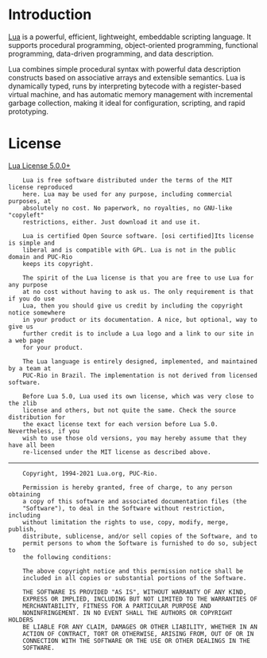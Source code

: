 # Introduction

[Lua](https://www.lua.org/) is a powerful, efficient, lightweight, embeddable scripting language. It
supports procedural programming, object-oriented programming, functional
programming, data-driven programming, and data description.

Lua combines simple procedural syntax with powerful data description constructs
based on associative arrays and extensible semantics. Lua is dynamically typed,
runs by interpreting bytecode with a register-based virtual machine, and has
automatic memory management with incremental garbage collection, making it
ideal for configuration, scripting, and rapid prototyping.

# License

[Lua License 5.0.0+](https://www.lua.org/license.html)

        Lua is free software distributed under the terms of the MIT license reproduced
        here. Lua may be used for any purpose, including commercial purposes, at
        absolutely no cost. No paperwork, no royalties, no GNU-like "copyleft"
        restrictions, either. Just download it and use it.

        Lua is certified Open Source software. [osi certified]Its license is simple and
        liberal and is compatible with GPL. Lua is not in the public domain and PUC-Rio
        keeps its copyright.

        The spirit of the Lua license is that you are free to use Lua for any purpose
        at no cost without having to ask us. The only requirement is that if you do use
        Lua, then you should give us credit by including the copyright notice somewhere
        in your product or its documentation. A nice, but optional, way to give us
        further credit is to include a Lua logo and a link to our site in a web page
        for your product.

        The Lua language is entirely designed, implemented, and maintained by a team at
        PUC-Rio in Brazil. The implementation is not derived from licensed software.

        Before Lua 5.0, Lua used its own license, which was very close to the zlib
        license and others, but not quite the same. Check the source distribution for
        the exact license text for each version before Lua 5.0. Nevertheless, if you
        wish to use those old versions, you may hereby assume that they have all been
        re-licensed under the MIT license as described above.

----------------

        Copyright, 1994-2021 Lua.org, PUC-Rio.

        Permission is hereby granted, free of charge, to any person obtaining
        a copy of this software and associated documentation files (the
        "Software"), to deal in the Software without restriction, including
        without limitation the rights to use, copy, modify, merge, publish, 
        distribute, sublicense, and/or sell copies of the Software, and to
        permit persons to whom the Software is furnished to do so, subject to
        the following conditions:

        The above copyright notice and this permission notice shall be
        included in all copies or substantial portions of the Software.

        THE SOFTWARE IS PROVIDED "AS IS", WITHOUT WARRANTY OF ANY KIND, 
        EXPRESS OR IMPLIED, INCLUDING BUT NOT LIMITED TO THE WARRANTIES OF
        MERCHANTABILITY, FITNESS FOR A PARTICULAR PURPOSE AND
        NONINFRINGEMENT. IN NO EVENT SHALL THE AUTHORS OR COPYRIGHT HOLDERS
        BE LIABLE FOR ANY CLAIM, DAMAGES OR OTHER LIABILITY, WHETHER IN AN
        ACTION OF CONTRACT, TORT OR OTHERWISE, ARISING FROM, OUT OF OR IN
        CONNECTION WITH THE SOFTWARE OR THE USE OR OTHER DEALINGS IN THE
        SOFTWARE.
